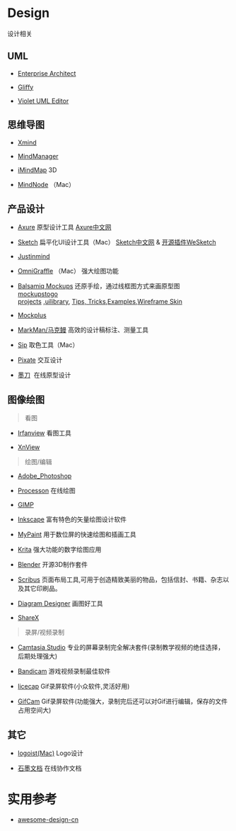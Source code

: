 # Design

设计相关


## **UML**

- [Enterprise Architect](http://www.sparxsystems.cn/)

- [Gliffy](https://www.gliffy.com/)

- [Violet UML Editor](http://alexdp.free.fr/violetumleditor)


## **思维导图**

- [Xmind](http://www.xmindchina.net/)

- [MindManager](http://www.mindmanager.cc/)

- [iMindMap](https://imindmap.com/software/) 3D

- [MindNode](https://mindnode.com/)	（Mac）

## **产品设计**

- [Axure](https://www.axure.com.cn/)  原型设计工具 [Axure中文网](https://www.axure.com.cn/category/axure/)

- [Sketch](https://www.sketchapp.com/) 扁平化UI设计工具（Mac） [Sketch中文网](http://www.sketchcn.com/sketch-chinese-user-manual.html) & [开源插件WeSketch](https://github.com/weixin/WeSketch) 

- [Justinmind](http://www.justinmind.com.cn/)

- [OmniGraffle](https://www.omnigroup.com/omnigraffle) （Mac） 强大绘图功能

- [Balsamiq Mockups](https://balsamiq.com/products/mockups/) 还原手绘，通过线框图方式来画原型图   
  [mockupstogo](https://support.balsamiq.com/resources/mockupstogo/)       
  [projects](https://support.mybalsamiq.com/projects/) ,[uilibrary](https://support.mybalsamiq.com/projects/uilibrary/grid), [Tips, Tricks](https://support.mybalsamiq.com/projects/tips/grid),[Examples](https://support.mybalsamiq.com/projects/examples/grid),[Wireframe Skin](https://support.mybalsamiq.com/projects/examples-wireframeskin/grid)   
  
- [Mockplus](https://www.mockplus.cn/)

- [MarkMan/马克鳗](http://www.getmarkman.com/)  高效的设计稿标注、测量工具

- [Sip](http://sipapp.io/) 取色工具（Mac）

- [Pixate](http://www.pixate.com/)  交互设计

- [墨刀](https://modao.cc/)  在线原型设计


## **图像绘图**

> 看图

- [Irfanview](http://www.irfanview.com/)  看图工具

- [XnView](http://www.xnview.com/en/xnviewmp/) 

> 绘图/编辑

- [Adobe_Photoshop](http://www.adobe.com/cn/)

- [Processon](https://www.processon.com/)  在线绘图

- [GIMP](https://www.gimp.org/)

- [Inkscape](https://inkscape.org/zh/) 富有特色的矢量绘图设计软件

- [MyPaint](http://mypaint.org/) 用于数位屏的快速绘图和插画工具

- [Krita](https://krita.org/zh/) 强大功能的数字绘图应用

- [Blender](https://www.blender.org/) 开源3D制作套件

- [Scribus](https://www.scribus.net/) 页面布局工具,可用于创造精致美丽的物品，包括信封、书籍、杂志以及其它印刷品。

- [Diagram Designer](http://logicnet.dk/DiagramDesigner/)  画图好工具

- [ShareX](https://github.com/ShareX/ShareX)

> 录屏/视频录制

- [Camtasia Studio](https://www.techsmith.com/camtasia.html) 专业的屏幕录制完全解决套件(录制教学视频的绝佳选择，后期处理强大)

- [Bandicam](http://www.bandicam.com/cn/)  游戏视频录制最佳软件

- [licecap](http://www.cockos.com/licecap/)  Gif录屏软件(小众软件,灵活好用)

- [GifCam](http://blog.bahraniapps.com/gifcam/) Gif录屏软件(功能强大，录制完后还可以对Gif进行编辑，保存的文件占用空间大)

## 其它

- [logoist(Mac)](http://www.syniumsoftware.com/logoist) Logo设计

- [石墨文档](https://shimo.im/)  在线协作文档

# 实用参考

- [awesome-design-cn](https://github.com/jobbole/awesome-design-cn)
